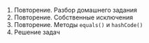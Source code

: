 1. Повторение. Разбор домашнего задания
1. Повторение. Собственные исключения
1. Повторение. Методы `equals()` и `hashCode()`
1. Решение задач
